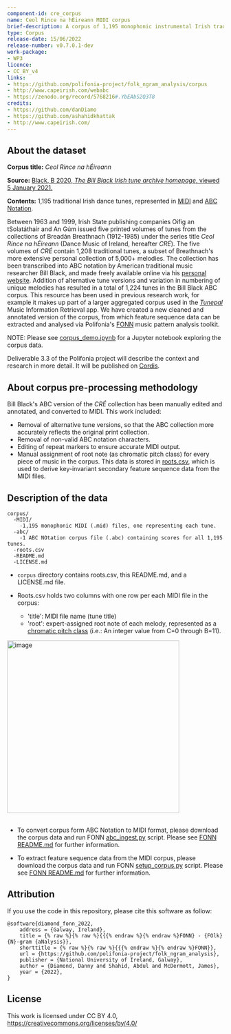 ```yaml
---
component-id: cre_corpus
name: Ceol Rince na hÉireann MIDI corpus
brief-description: A corpus of 1,195 monophonic instrumental Irish traditional dance tunes.
type: Corpus
release-date: 15/06/2022
release-number: v0.7.0.1-dev
work-package: 
- WP3
licence:
- CC_BY_v4
links:
- https://github.com/polifonia-project/folk_ngram_analysis/corpus
- http://www.capeirish.com/webabc
- https://zenodo.org/record/5768216#.YbEAbS2Q3T8
credits:
- https://github.com/danDiamo
- https://github.com/ashahidkhattak
- http://www.capeirish.com/
---
```



## About the dataset 

**Corpus title:** _Ceol Rince na hÉireann_

**Source:** [Black, B 2020, _The Bill Black Irish tune archive homepage_, viewed 5 January 2021.](http://www.capeirish.com/webabc)

**Contents:** 1,195 traditional Irish dance tunes, represented in [MIDI](https://github.com/polifonia-project/folk_ngram_analysis/tree/master/cre_corpus/MIDI) and [ABC Notation](https://github.com/polifonia-project/folk_ngram_analysis/tree/master/cre_corpus/abc).

Between 1963 and 1999, Irish State publishing companies Oifig an tSolatáthair and An Gúm issued five printed volumes of tunes from the collections of Breadán Breathnach (1912-1985) under the series title _Ceol Rince na hÉireann_ (Dance Music of Ireland, hereafter _CRÉ_). The five volumes of _CRÉ_ contain 1,208 traditional tunes, a subset of Breathnach's more extensive personal collection of 5,000+ melodies. The collection has been transcribed into ABC notation by American traditional music researcher Bill Black, and made freely available online via his [personal website]((http://www.capeirish.com/webabc)). Addition of alternative tune versions and variation in numbering of unique melodies has resulted in a total of 1,224 tunes in the Bill Black ABC corpus. This resource has been used in previous research work, for example it makes up part of a larger aggregated corpus used in the [_Tunepal_](https://tunepal.org/index.html) Music Information Retrieval app. We have created a new cleaned and annotated version of the corpus, from which feature sequence data can be extracted and analysed via Polifonia's [FONN](https://github.com/polifonia-project/folk_ngram_analysis) music pattern analysis toolkit.

NOTE: Please see [corpus_demo.ipynb](https://github.com/polifonia-project/folk_ngram_analysis/blob/master/cre_corpus/corpus_demo.ipynb) for a Jupyter notebook exploring the corpus data.

Deliverable 3.3 of the Polifonia project will describe the context and research in more detail. It will be published on [Cordis](https://cordis.europa.eu/project/id/101004746/it).


## About corpus pre-processing methodology

Bill Black's ABC version of the _CRÉ_ collection has been manually edited and annotated, and converted to MIDI. This work included:
* Removal of alternative tune versions, so that the ABC collection more accurately reflects the original print collection.
* Removal of non-valid ABC notation characters.
* Editing of repeat markers to ensure accurate MIDI output.
* Manual assignment of root note (as chromatic pitch class) for every piece of music in the corpus. This data is stored in [roots.csv]( https://github.com/polifonia-project/folk_ngram_analysis/tree/master/cre_corpus/roots.csv), which is used to derive key-invariant  secondary feature sequence data from the MIDI files.


## Description of the data

```
corpus/
  -MIDI/
    -1,195 monophonic MIDI (.mid) files, one representing each tune.
  -abc/
    -1 ABC NOtation corpus file (.abc) containing scores for all 1,195 tunes.
  -roots.csv
  -README.md
  -LICENSE.md

```

- ```corpus``` directory contains roots.csv, this README.md, and a LICENSE.md file.

- Roots.csv holds two columns with one row per each MIDI file in the corpus:
  - 'title': MIDI file name (tune title)
  - 'root': expert-assigned root note of each melody, represented as a [chromatic pitch class](https://en.wikipedia.org/wiki/Pitch_class) (i.e.: An integer value from C=0 through B=11). 

<img width="400" alt="image" src="https://user-images.githubusercontent.com/78231894/142916162-9ace1c42-ceae-412f-95df-98ce34acd359.png">
<br><br>

- To convert corpus form ABC Notation to MIDI format, please download the corpus data and run FONN [abc_ingest.py](https://github.com/polifonia-project/folk_ngram_analysis/blob/master/abc_ingest.py) script. Please see [FONN README.md](https://github.com/polifonia-project/folk_ngram_analysis/blob/master/README.md) for further information. 

- To extract feature sequence data from the MIDI corpus, please download the corpus data and run FONN [setup_corpus.py](https://github.com/danDiamo/music_pattern_analysis/blob/master/setup_corpus.py) script. Please see [FONN README.md](https://github.com/polifonia-project/folk_ngram_analysis/blob/master/README.md) for further information.
 

## Attribution

If you use the code in this repository, please cite this software as follow: 
```
@software{diamond_fonn_2022,
	address = {Galway, Ireland},
	title = {% raw %}{% raw %}{{{% endraw %}{% endraw %}FONN} - {FOlk} {N}-gram {aNalysis}},
	shorttitle = {% raw %}{% raw %}{{{% endraw %}{% endraw %}FONN}},
	url = {https://github.com/polifonia-project/folk_ngram_analysis},
	publisher = {National University of Ireland, Galway},
	author = {Diamond, Danny and Shahid, Abdul and McDermott, James},
	year = {2022},
}
```

## License

This work is licensed under CC BY 4.0, https://creativecommons.org/licenses/by/4.0/


